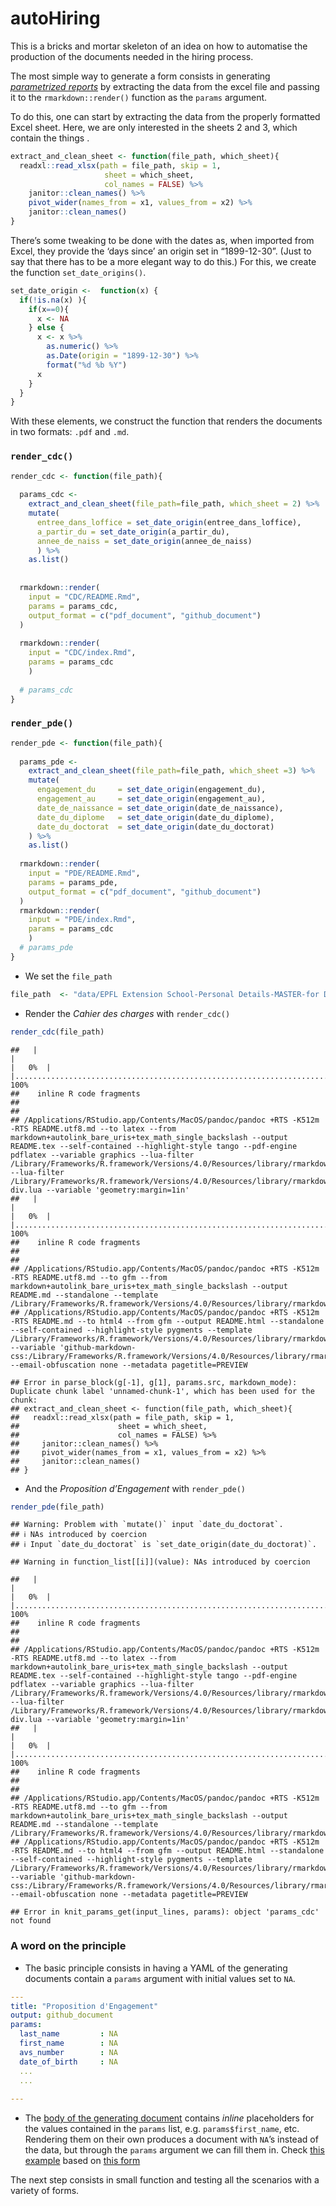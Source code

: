 autoHiring
================

This is a bricks and mortar skeleton of an idea on how to automatise the
production of the documents needed in the hiring process.

The most simple way to generate a form consists in generating
[*parametrized
reports*](https://rmarkdown.rstudio.com/developer_parameterized_reports.html%23parameter_types%2F#Passing_Parameters)
by extracting the data from the excel file and passing it to the
`rmarkdown::render()` function as the `params` argument.

To do this, one can start by extracting the data from the properly
formatted Excel sheet. Here, we are only interested in the sheets 2 and
3, which contain the things .

``` r
extract_and_clean_sheet <- function(file_path, which_sheet){
  readxl::read_xlsx(path = file_path, skip = 1, 
                     sheet = which_sheet, 
                     col_names = FALSE) %>% 
    janitor::clean_names() %>% 
    pivot_wider(names_from = x1, values_from = x2) %>% 
    janitor::clean_names()
}
```

There’s some tweaking to be done with the dates as, when imported from
Excel, they provide the ‘days since’ an origin set in “1899-12-30”.
(Just to say that there has to be a more elegant way to do this.) For
this, we create the function `set_date_origins()`.

``` r
set_date_origin <-  function(x) {
  if(!is.na(x) ){
    if(x==0){
      x <- NA
    } else {
      x <- x %>% 
        as.numeric() %>% 
        as.Date(origin = "1899-12-30") %>% 
        format("%d %b %Y")
      x
    }
  }
}
```

With these elements, we construct the function that renders the
documents in two formats: `.pdf` and `.md`.

### `render_cdc()`

``` r
render_cdc <- function(file_path){
  
  params_cdc <- 
    extract_and_clean_sheet(file_path=file_path, which_sheet = 2) %>% 
    mutate(
      entree_dans_loffice = set_date_origin(entree_dans_loffice), 
      a_partir_du = set_date_origin(a_partir_du), 
      annee_de_naiss = set_date_origin(annee_de_naiss)
      ) %>%
    as.list()
  
  
  rmarkdown::render(
    input = "CDC/README.Rmd", 
    params = params_cdc, 
    output_format = c("pdf_document", "github_document")
  )
  
  rmarkdown::render(
    input = "CDC/index.Rmd", 
    params = params_cdc
    )
  
  # params_cdc
}
```

### `render_pde()`

``` r
render_pde <- function(file_path){
  
  params_pde <- 
    extract_and_clean_sheet(file_path=file_path, which_sheet =3) %>%
    mutate(
      engagement_du     = set_date_origin(engagement_du),
      engagement_au     = set_date_origin(engagement_au), 
      date_de_naissance = set_date_origin(date_de_naissance), 
      date_du_diplome   = set_date_origin(date_du_diplome),
      date_du_doctorat  = set_date_origin(date_du_doctorat) 
    ) %>% 
    as.list()
  
  rmarkdown::render(
    input = "PDE/README.Rmd", 
    params = params_pde, 
    output_format = c("pdf_document", "github_document")
  )
  rmarkdown::render(
    input = "PDE/index.Rmd", 
    params = params_cdc
    )
  # params_pde
}
```

  - We set the `file_path`

<!-- end list -->

``` r
file_path  <- "data/EPFL Extension School-Personal Details-MASTER-for Daniel-02SEP2020.xlsx"
```

  - Render the *Cahier des charges* with `render_cdc()`

<!-- end list -->

``` r
render_cdc(file_path)
```

    ##   |                                                                              |                                                                      |   0%  |                                                                              |......................................................................| 100%
    ##    inline R code fragments
    ## 
    ## 
    ## /Applications/RStudio.app/Contents/MacOS/pandoc/pandoc +RTS -K512m -RTS README.utf8.md --to latex --from markdown+autolink_bare_uris+tex_math_single_backslash --output README.tex --self-contained --highlight-style tango --pdf-engine pdflatex --variable graphics --lua-filter /Library/Frameworks/R.framework/Versions/4.0/Resources/library/rmarkdown/rmd/lua/pagebreak.lua --lua-filter /Library/Frameworks/R.framework/Versions/4.0/Resources/library/rmarkdown/rmd/lua/latex-div.lua --variable 'geometry:margin=1in' 
    ##   |                                                                              |                                                                      |   0%  |                                                                              |......................................................................| 100%
    ##    inline R code fragments
    ## 
    ## 
    ## /Applications/RStudio.app/Contents/MacOS/pandoc/pandoc +RTS -K512m -RTS README.utf8.md --to gfm --from markdown+autolink_bare_uris+tex_math_single_backslash --output README.md --standalone --template /Library/Frameworks/R.framework/Versions/4.0/Resources/library/rmarkdown/rmarkdown/templates/github_document/resources/default.md 
    ## /Applications/RStudio.app/Contents/MacOS/pandoc/pandoc +RTS -K512m -RTS README.md --to html4 --from gfm --output README.html --standalone --self-contained --highlight-style pygments --template /Library/Frameworks/R.framework/Versions/4.0/Resources/library/rmarkdown/rmarkdown/templates/github_document/resources/preview.html --variable 'github-markdown-css:/Library/Frameworks/R.framework/Versions/4.0/Resources/library/rmarkdown/rmarkdown/templates/github_document/resources/github.css' --email-obfuscation none --metadata pagetitle=PREVIEW

    ## Error in parse_block(g[-1], g[1], params.src, markdown_mode): Duplicate chunk label 'unnamed-chunk-1', which has been used for the chunk:
    ## extract_and_clean_sheet <- function(file_path, which_sheet){
    ##   readxl::read_xlsx(path = file_path, skip = 1, 
    ##                      sheet = which_sheet, 
    ##                      col_names = FALSE) %>% 
    ##     janitor::clean_names() %>% 
    ##     pivot_wider(names_from = x1, values_from = x2) %>% 
    ##     janitor::clean_names()
    ## }

  - And the *Proposition d’Engagement* with `render_pde()`

<!-- end list -->

``` r
render_pde(file_path)
```

    ## Warning: Problem with `mutate()` input `date_du_doctorat`.
    ## ℹ NAs introduced by coercion
    ## ℹ Input `date_du_doctorat` is `set_date_origin(date_du_doctorat)`.

    ## Warning in function_list[[i]](value): NAs introduced by coercion

    ##   |                                                                              |                                                                      |   0%  |                                                                              |......................................................................| 100%
    ##    inline R code fragments
    ## 
    ## 
    ## /Applications/RStudio.app/Contents/MacOS/pandoc/pandoc +RTS -K512m -RTS README.utf8.md --to latex --from markdown+autolink_bare_uris+tex_math_single_backslash --output README.tex --self-contained --highlight-style tango --pdf-engine pdflatex --variable graphics --lua-filter /Library/Frameworks/R.framework/Versions/4.0/Resources/library/rmarkdown/rmd/lua/pagebreak.lua --lua-filter /Library/Frameworks/R.framework/Versions/4.0/Resources/library/rmarkdown/rmd/lua/latex-div.lua --variable 'geometry:margin=1in' 
    ##   |                                                                              |                                                                      |   0%  |                                                                              |......................................................................| 100%
    ##    inline R code fragments
    ## 
    ## 
    ## /Applications/RStudio.app/Contents/MacOS/pandoc/pandoc +RTS -K512m -RTS README.utf8.md --to gfm --from markdown+autolink_bare_uris+tex_math_single_backslash --output README.md --standalone --template /Library/Frameworks/R.framework/Versions/4.0/Resources/library/rmarkdown/rmarkdown/templates/github_document/resources/default.md 
    ## /Applications/RStudio.app/Contents/MacOS/pandoc/pandoc +RTS -K512m -RTS README.md --to html4 --from gfm --output README.html --standalone --self-contained --highlight-style pygments --template /Library/Frameworks/R.framework/Versions/4.0/Resources/library/rmarkdown/rmarkdown/templates/github_document/resources/preview.html --variable 'github-markdown-css:/Library/Frameworks/R.framework/Versions/4.0/Resources/library/rmarkdown/rmarkdown/templates/github_document/resources/github.css' --email-obfuscation none --metadata pagetitle=PREVIEW

    ## Error in knit_params_get(input_lines, params): object 'params_cdc' not found

### A word on the principle

  - The basic principle consists in having a YAML of the generating
    documents contain a `params` argument with initial values set to
    `NA`.

<!-- end list -->

``` yaml
---
title: "Proposition d'Engagement"
output: github_document
params:
  last_name         : NA
  first_name        : NA
  avs_number        : NA
  date_of_birth     : NA
  ...
  ...
  
---
```

  - The [body of the generating document](PDE/README.Rmd) contains
    *inline* placeholders for the values contained in the `params` list,
    e.g. `params$first_name`, etc. Rendering them on their own produces
    a document with `NA`’s instead of the data, but through the `params`
    argument we can fill them in. Check [this example](PDE/README.md)
    based on [this form](data/form_master.xlsx)

The next step consists in small function and testing all the scenarios
with a variety of forms.

